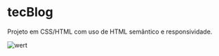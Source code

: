 # tecBlog

Projeto em CSS/HTML com uso de HTML semântico e responsividade.

![wert](https://user-images.githubusercontent.com/87495580/200068616-5ab69dc2-3897-45f9-aceb-721286ba8d8a.png)
